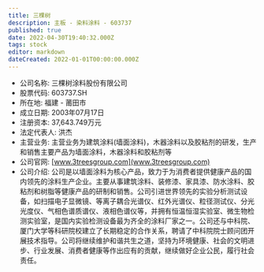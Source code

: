 ```yaml
---
title: 三棵树
description: 主板 - 染料涂料 - 603737
published: true
date: 2022-04-30T19:40:32.000Z
tags: stock
editor: markdown
dateCreated: 2022-01-01T00:00:00.000Z
---
```


- 公司名称: 三棵树涂料股份有限公司
- 股票代码: 603737.SH
- 所在地: 福建 - 莆田市
- 成立日期: 2003年07月17日
- 注册资本: 37,643.749万元
- 法定代表人: 洪杰
- 主营业务: 主营业务为建筑涂料(墙面涂料)，木器涂料以及胶粘剂的研发，生产和销售主要产品为墙面涂料，木器涂料和胶粘剂等
- 公司官网: [www.3treesgroup.com](www.3treesgroup.com)
- 公司介绍: 公司是以墙面涂料为核心产品，致力于为消费者提供健康产品的国内领先的涂料生产企业。主要从事建筑涂料、装修漆、家具漆、防水涂料、胶粘剂和树脂等健康产品的研制和销售。公司引进世界领先的实验分析测试设备，如扫描电子显微镜、等离子耦合光谱仪、红外光谱仪、粒径测试仪、分光光度仪、气相色谱质谱仪、液相色谱仪等，并拥有恒温恒湿实验室、微生物检测实验室，是国内实验检测设备最为齐全的涂料厂家之一。公司还与中科院、厦门大学等科研院校建立了长期稳定的合作关系，聘请了中科院院士顾问团开展技术指导。公司将继续维护和谐共生之道，坚持为环境健康、社会的文明进步、行业发展、消费者健康等作出应有的贡献，继续做好企业公民，履行社会责任。


